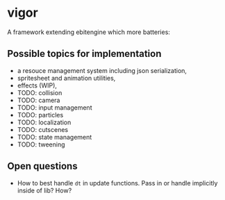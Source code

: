 # vigor

A framework extending ebitengine which more batteries:

## Possible topics for implementation

- a resouce management system including json serialization,
- spritesheet and animation utilities,
- effects (WIP),
- TODO: collision
- TODO: camera
- TODO: input management
- TODO: particles
- TODO: localization
- TODO: cutscenes
- TODO: state management
- TODO: tweening

## Open questions

- How to best handle `dt` in update functions. Pass in or handle implicitly inside of lib? How?

